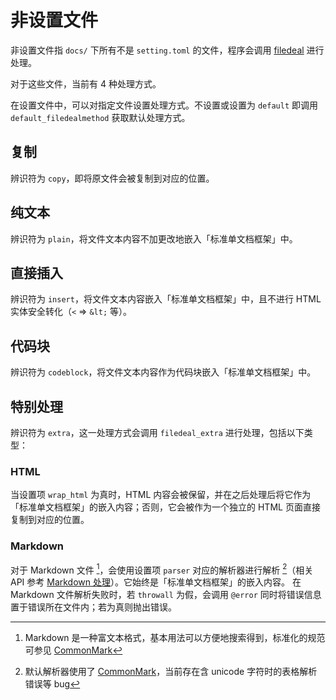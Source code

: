 # 非设置文件
非设置文件指 `docs/` 下所有不是 `setting.toml` 的文件，程序会调用 [filedeal](api.md#单文件生成) 进行处理。

对于这些文件，当前有 4 种处理方式。

在设置文件中，可以对指定文件设置处理方式。不设置或设置为 `default` 即调用 `default_filedealmethod` 获取默认处理方式。

## 复制
辨识符为 `copy`，即将原文件会被复制到对应的位置。

## 纯文本
辨识符为 `plain`，将文件文本内容不加更改地嵌入「标准单文档框架」中。

## 直接插入
辨识符为 `insert`，将文件文本内容嵌入「标准单文档框架」中，且不进行 HTML 实体安全转化（`<` => `&lt;` 等）。

## 代码块
辨识符为 `codeblock`，将文件文本内容作为代码块嵌入「标准单文档框架」中。

## 特别处理
辨识符为 `extra`，这一处理方式会调用 `filedeal_extra` 进行处理，包括以下类型：

### HTML
当设置项 `wrap_html` 为真时，HTML 内容会被保留，并在之后处理后将它作为「标准单文档框架」的嵌入内容；否则，它会被作为一个独立的 HTML 页面直接复制到对应的位置。

### Markdown
对于 Markdown 文件 [^1]，会使用设置项 `parser` 对应的解析器进行解析 [^2]（相关 API 参考 [Markdown 处理](api.md#markdown-处理)）。它始终是「标准单文档框架」的嵌入内容。
在 Markdown 文件解析失败时，若 `throwall` 为假，会调用 `@error` 同时将错误信息置于错误所在文件内；若为真则抛出错误。

[^1]: Markdown 是一种富文本格式，基本用法可以方便地搜索得到，标准化的规范可参见 [CommonMark](https://spec.commonmark.org/)
[^2]: 默认解析器使用了 [CommonMark](https://github.com/MichaelHatherly/CommonMark.jl)，当前存在含 unicode 字符时的表格解析错误等 bug
